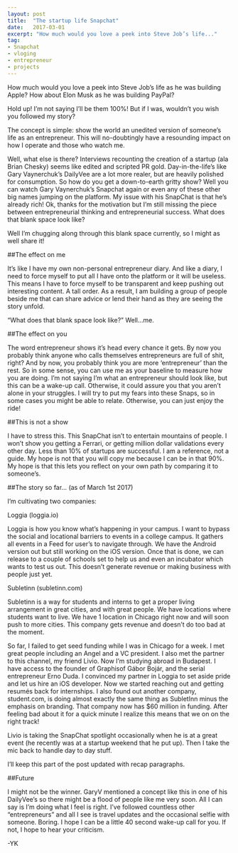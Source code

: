 ```yaml
---
layout: post
title:  "The startup life Snapchat"
date:   2017-03-01
excerpt: "How much would you love a peek into Steve Job’s life..."
tag:
- Snapchat
- vloging
- entrepreneur
- projects
---
```


How much would you love a peek into Steve Job’s life as he was building Apple? How about Elon Musk as he was building PayPal?

Hold up! I’m not saying I’ll be them 100%! But if I was, wouldn’t you wish you followed my story?

The concept is simple: show the world an unedited version of someone’s life as an entrepreneur. This will no-doubtingly have a resounding impact on how I operate and those who watch me.

Well, what else is there? Interviews recounting the creation of a startup (ala Brian Chesky) seems like edited and scripted PR gold. Day-in-the-life’s like Gary Vaynerchuk’s DailyVee are a lot more realer, but are heavily polished for consumption. So how do you get a down-to-earth gritty show? Well you can watch Gary Vaynerchuk’s Snapchat again or even any of these other big names jumping on the platform. My issue with his SnapChat is that he’s already rich! Ok, thanks for the motivation but I’m still missing the piece between entrepreneurial thinking and entrepreneurial success. What does that blank space look like?

Well I’m chugging along through this blank space currently, so I might as well share it!

##The effect on me

It’s like I have my own non-personal entrepreneur diary. And like a diary, I need to force myself to put all I have onto the platform or it will be useless. This means I have to force myself to be transparent and keep pushing out interesting content. A tall order. As a result, I am building a group of people beside me that can share advice or lend their hand as they are seeing the story unfold.

“What does that blank space look like?” Well…me.

##The effect on you

The word entrepreneur shows it’s head every chance it gets. By now you probably think anyone who calls themselves entrepreneurs are full of shit, right? And by now, you probably think you are more ‘entrepreneur’ than the rest. So in some sense, you can use me as your baseline to measure how you are doing. I’m not saying I’m what an entrepreneur should look like, but this can be a wake-up call. Otherwise, it could assure you that you aren’t alone in your struggles. I will try to put my fears into these Snaps, so in some cases you might be able to relate. Otherwise, you can just enjoy the ride!

##This is not a show

I have to stress this. This SnapChat isn’t to entertain mountains of people. I won’t show you getting a Ferrari, or getting million dollar validations every other day. Less than 10% of startups are successful. I am a reference, not a guide. My hope is not that you will copy me because I can be in that 90%. My hope is that this lets you reflect on your own path by comparing it to someone’s.

##The story so far… (as of March 1st 2017)

I’m cultivating two companies:

Loggia (loggia.io)

Loggia is how you know what’s happening in your campus. I want to bypass the social and locational barriers to events in a college campus. It gathers all events in a Feed for user’s to navigate through. We have the Android version out but still working on the iOS version. Once that is done, we can release to a couple of schools set to help us and even an incubator which wants to test us out. This doesn’t generate revenue or making business with people just yet.

Subletinn (subletinn.com)

Subletinn is a way for students and interns to get a proper living arrangement in great cities, and with great people. We have locations where students want to live. We have 1 location in Chicago right now and will soon push to more cities. This company gets revenue and doesn’t do too bad at the moment.

So far, I failed to get seed funding while I was in Chicago for a week. I met great people including an Angel and a VC president. I also met the partner to this channel, my friend Livio. Now I’m studying abroad in Budapest. I have access to the founder of Graphisof Gábor Bojár, and the serial entrepreneur Erno Duda. I convinced my partner in Loggia to set aside pride and let us hire an iOS developer. Now we started reaching out and getting resumés back for internships. I also found out another company, student.com, is doing almost exactly the same thing as SubletInn minus the emphasis on branding. That company now has $60 million in funding. After feeling bad about it for a quick minute I realize this means that we on on the right track!

Livio is taking the SnapChat spotlight occasionally when he is at a great event (he recently was at a startup weekend that he put up). Then I take the mic back to handle day to day stuff.

I’ll keep this part of the post updated with recap paragraphs.

##Future

I might not be the winner. GaryV mentioned a concept like this in one of his DailyVee’s so there might be a flood of people like me very soon. All I can say is I’m doing what I feel is right. I’ve followed countless other “entrepreneurs” and all I see is travel updates and the occasional selfie with someone. Boring. I hope I can be a little 40 second wake-up call for you. If not, I hope to hear your criticism.

-YK
